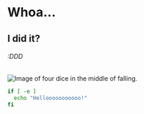 # Whoa...

## I did it?

###### :DDD

![Image of four dice in the middle of falling.](https://upload.wikimedia.org/wikipedia/commons/4/47/PNG_transparency_demonstration_1.png)

``` bash
if [ -e ]
  echo "Hellooooooooooo!"
fi
```
